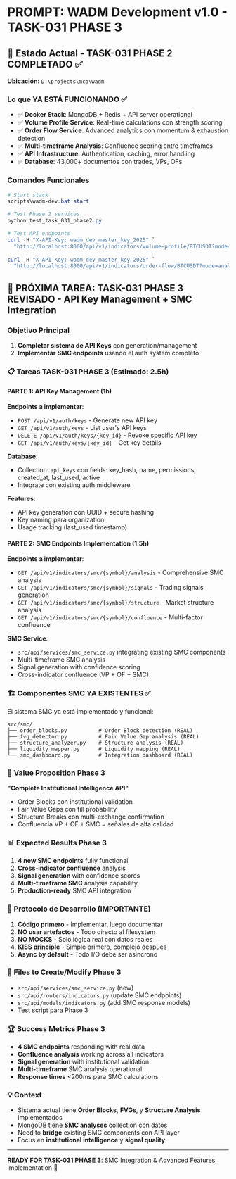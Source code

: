 # PROMPT: WADM Development v1.0 - TASK-031 PHASE 3

## 🚀 Estado Actual - TASK-031 PHASE 2 COMPLETADO ✅
**Ubicación:** `D:\projects\mcp\wadm`

### Lo que YA ESTÁ FUNCIONANDO ✅
- ✅ **Docker Stack**: MongoDB + Redis + API server operational
- ✅ **Volume Profile Service**: Real-time calculations con strength scoring
- ✅ **Order Flow Service**: Advanced analytics con momentum & exhaustion detection
- ✅ **Multi-timeframe Analysis**: Confluence scoring entre timeframes
- ✅ **API Infrastructure**: Authentication, caching, error handling
- ✅ **Database**: 43,000+ documentos con trades, VPs, OFs

### Comandos Funcionales
```powershell
# Start stack
scripts\wadm-dev.bat start

# Test Phase 2 services
python test_task_031_phase2.py

# Test API endpoints
curl -H "X-API-Key: wadm_dev_master_key_2025" `
  "http://localhost:8000/api/v1/indicators/volume-profile/BTCUSDT?mode=realtime"
  
curl -H "X-API-Key: wadm_dev_master_key_2025" `
  "http://localhost:8000/api/v1/indicators/order-flow/BTCUSDT?mode=analysis"
```

## 🎯 PRÓXIMA TAREA: TASK-031 PHASE 3 REVISADO - API Key Management + SMC Integration

### Objetivo Principal
1. **Completar sistema de API Keys** con generation/management
2. **Implementar SMC endpoints** usando el auth system completo

### 📋 Tareas TASK-031 PHASE 3 (Estimado: 2.5h)

#### PARTE 1: API Key Management (1h)
**Endpoints a implementar**:
- `POST /api/v1/auth/keys` - Generate new API key
- `GET /api/v1/auth/keys` - List user's API keys
- `DELETE /api/v1/auth/keys/{key_id}` - Revoke specific API key
- `GET /api/v1/auth/keys/{key_id}` - Get key details

**Database**:
- Collection: `api_keys` con fields: key_hash, name, permissions, created_at, last_used, active
- Integrate con existing auth middleware

**Features**:
- API key generation con UUID + secure hashing
- Key naming para organization
- Usage tracking (last_used timestamp)
#### PARTE 2: SMC Endpoints Implementation (1.5h)
**Endpoints a implementar**:
- `GET /api/v1/indicators/smc/{symbol}/analysis` - Comprehensive SMC analysis
- `GET /api/v1/indicators/smc/{symbol}/signals` - Trading signals generation
- `GET /api/v1/indicators/smc/{symbol}/structure` - Market structure analysis
- `GET /api/v1/indicators/smc/{symbol}/confluence` - Multi-factor confluence

**SMC Service**:
- `src/api/services/smc_service.py` integrating existing SMC components
- Multi-timeframe SMC analysis
- Signal generation with confidence scoring
- Cross-indicator confluence (VP + OF + SMC)

### 🏗️ Componentes SMC YA EXISTENTES ✅
El sistema SMC ya está implementado y funcional:
```
src/smc/
├── order_blocks.py          # Order Block detection (REAL)
├── fvg_detector.py          # Fair Value Gap analysis (REAL)
├── structure_analyzer.py    # Structure analysis (REAL)
├── liquidity_mapper.py      # Liquidity mapping (REAL)
└── smc_dashboard.py         # Integration dashboard (REAL)
```

### 🎯 Value Proposition Phase 3
**"Complete Institutional Intelligence API"**
- Order Blocks con institutional validation
- Fair Value Gaps con fill probability
- Structure Breaks con multi-exchange confirmation
- Confluencia VP + OF + SMC = señales de alta calidad

### 📊 Expected Results Phase 3
1. **4 new SMC endpoints** fully functional
2. **Cross-indicator confluence** analysis
3. **Signal generation** with confidence scores
4. **Multi-timeframe SMC** analysis capability
5. **Production-ready** SMC API integration

### 🔧 Protocolo de Desarrollo (IMPORTANTE)
1. **Código primero** - Implementar, luego documentar
2. **NO usar artefactos** - Todo directo al filesystem
3. **NO MOCKS** - Solo lógica real con datos reales
4. **KISS principle** - Simple primero, complejo después
5. **Async by default** - Todo I/O debe ser asíncrono

### 📁 Files to Create/Modify Phase 3
- `src/api/services/smc_service.py` (new)
- `src/api/routers/indicators.py` (update SMC endpoints)
- `src/api/models/indicators.py` (add SMC response models)
- Test script para Phase 3

### 🏆 Success Metrics Phase 3
- **4 SMC endpoints** responding with real data
- **Confluence analysis** working across all indicators
- **Signal generation** with institutional validation
- **Multi-timeframe** SMC analysis operational
- **Response times** <200ms para SMC calculations

### 💡 Context
- Sistema actual tiene **Order Blocks**, **FVGs**, y **Structure Analysis** implementados
- MongoDB tiene **SMC analyses** collection con datos
- Need to **bridge** existing SMC components con API layer
- Focus en **institutional intelligence** y **signal quality**

---
**READY FOR TASK-031 PHASE 3**: SMC Integration & Advanced Features implementation 🚀
